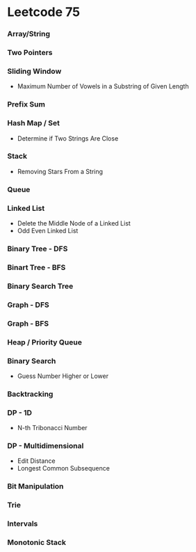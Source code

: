 # Leetcode 75

### Array/String

### Two Pointers

### Sliding Window
* Maximum Number of Vowels in a Substring of Given Length

### Prefix Sum

### Hash Map / Set
* Determine if Two Strings Are Close

### Stack
* Removing Stars From a String

### Queue

### Linked List
* Delete the Middle Node of a Linked List
* Odd Even Linked List

### Binary Tree - DFS

### Binart Tree - BFS

### Binary Search Tree

### Graph - DFS

### Graph - BFS

### Heap / Priority Queue

### Binary Search
* Guess Number Higher or Lower

### Backtracking

### DP - 1D
* N-th Tribonacci Number

### DP - Multidimensional
* Edit Distance
* Longest Common Subsequence

### Bit Manipulation

### Trie

### Intervals

### Monotonic Stack
